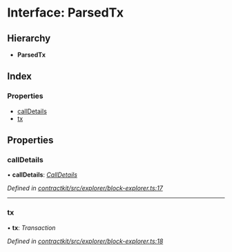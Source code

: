 # Interface: ParsedTx

## Hierarchy

* **ParsedTx**

## Index

### Properties

* [callDetails](_explorer_block_explorer_.parsedtx.md#calldetails)
* [tx](_explorer_block_explorer_.parsedtx.md#tx)

## Properties

###  callDetails

• **callDetails**: *[CallDetails](_explorer_block_explorer_.calldetails.md)*

*Defined in [contractkit/src/explorer/block-explorer.ts:17](https://github.com/celo-org/celo-monorepo/blob/master/packages/contractkit/src/explorer/block-explorer.ts#L17)*

___

###  tx

• **tx**: *Transaction*

*Defined in [contractkit/src/explorer/block-explorer.ts:18](https://github.com/celo-org/celo-monorepo/blob/master/packages/contractkit/src/explorer/block-explorer.ts#L18)*
